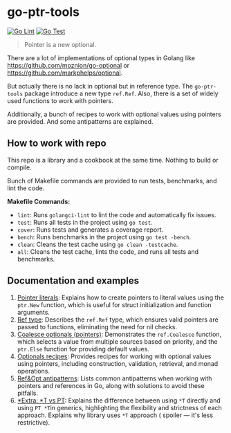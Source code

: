 # go-ptr-tools

[![Go Lint](https://github.com/sr9000/go-ptr-tools/actions/workflows/lint.yml/badge.svg)](https://github.com/sr9000/go-ptr-tools/actions/workflows/lint.yml)
[![Go Test](https://github.com/sr9000/go-ptr-tools/actions/workflows/test.yml/badge.svg)](https://github.com/sr9000/go-ptr-tools/actions/workflows/test.yml)

> Pointer is a new optional.

There are a lot of implementations of optional types in Golang like https://github.com/moznion/go-optional
or https://github.com/markphelps/optional.

But actually there is no lack in optional but in reference type. The `go-ptr-tools` package introduce a new type
`ref.Ref`.
Also, there is a set of widely used functions to work with pointers.

Additionally, a bunch of recipes to work with optional values using pointers are provided.
And some antipatterns are explained.

## How to work with repo

This repo is a library and a cookbook at the same time. Nothing to build or compile.

Bunch of Makefile commands are provided to run tests, benchmarks, and lint the code.

**Makefile Commands:**

- `lint`: Runs `golangci-lint` to lint the code and automatically fix issues.
- `test`: Runs all tests in the project using `go test`.
- `cover`: Runs tests and generates a coverage report.
- `bench`: Runs benchmarks in the project using `go test -bench`.
- `clean`: Cleans the test cache using `go clean -testcache`.
- `all`: Cleans the test cache, lints the code, and runs all tests and benchmarks.

## Documentation and examples

1. [Pointer literals](docs/1-pointer-literals.md): Explains how to create pointers to literal values using the `ptr.New`
   function, which is useful for struct initialization and function arguments.
2. [Ref type](docs/2-reference-type.md): Describes the `ref.Ref` type, which ensures valid pointers are passed to
   functions, eliminating the need for nil checks.
3. [Coalesce optionals (pointers)](docs/3-coalesce.md): Demonstrates the `ref.Coalesce` function, which selects a value
   from multiple sources based on priority, and the `ptr.Else` function for providing default values.
4. [Optionals recipes](docs/4-optional-recipes.md): Provides recipes for working with optional values using pointers,
   including construction, validation, retrieval, and monad operations.
5. [Ref&Opt antipatterns](docs/5-anti-patterns.md): Lists common antipatterns when working with pointers and references
   in Go, along with solutions to avoid these pitfalls.
6. [*Extra: *T vs PT](docs/extra-t-vs-pt.md): Explains the difference between using `*T` directly and using `PT *T`in
   generics, highlighting the flexibility and strictness of each approach. Explains why library uses `*T` approach (
   spoiler — it's less restrictive).
